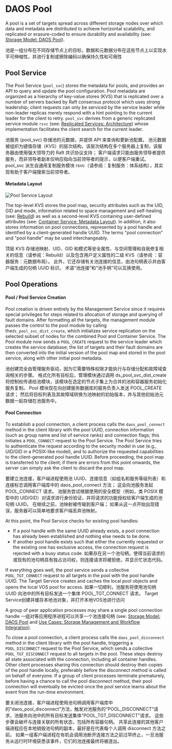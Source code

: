 # DAOS Pool

A pool is a set of targets spread across different storage nodes over which data and metadata are distributed to achieve horizontal scalability, and replicated or erasure-coded to ensure durability and availability (see: <a href="/docs/overview/storage.md#daos-pool">Storage Model: DAOS Pool</a>).

池是一组分布在不同存储节点上的目标，数据和元数据分布在这些节点上以实现水平可伸缩性，并进行复制或擦除编码以确保持久性和可用性

<a id="9.1"></a>



## Pool Service

The Pool Service (`pool_svc`) stores the metadata for pools, and provides an API to query and update the pool configuration. Pool metadata are organized as a hierarchy of key-value stores (KVS) that is replicated over a number of servers backed by Raft consensus protocol which uses strong leadership; client requests can only be serviced by the service leader while non-leader replicas merely respond with a hint pointing to the current leader for the client to retry. `pool_svc` derives from a generic replicated service module `rsvc` (see: <a href="/src/rsvc/README.md#architecture">Replicated Services: Architecture</a>) whose implementation facilitates the client search for the current leader.

池服务 (pool_svc) 存储池的元数据，并提供 API 来查询和更新池配置。 池元数据被组织为键值存储（KVS）的层次结构，该层次结构在多个服务器上复制，该服务器由使用强大领导力的 Raft 共识协议支持； 客户端请求只能由服务领导者提供服务，而非领导者副本仅响应指向当前领导者的提示，以便客户端重试。 pool_svc 派生自通用复制服务模块 rsvc（请参阅：复制服务：体系结构），其实现有助于客户端搜索当前领导者。

<a id="9.1.1"></a>

#### Metadata Layout

![Pool Service Layout](/docs/graph/Fig_072.png "Pool Service Layout")

The top-level KVS stores the pool map, security attributes such as the UID, GID and mode, information related to space management and self-healing (see: <a href="/src/rebuild/README.md">Rebuild</a>) as well as a second-level KVS containing user-defined attributes (see: <a href="/src/container/README.md#metadata-layout">Container Service: Metadata Layout</a>). In addition, it also stores information on pool connections, represented by a pool handle and identified by a client-generated handle UUID. The terms "pool connection" and "pool handle" may be used interchangeably.

顶层 KVS 存储池映射、UID、GID 和模式等安全属性、与空间管理和自我修复相关的信息（请参阅：Rebuild）以及包含用户定义属性的二级 KVS（请参阅 ：容器服务：元数据布局）。 此外，它还存储有关池连接的信息，由池句柄表示并由客户端生成的句柄 UUID 标识。 术语“池连接”和“池手柄”可以互换使用。

<a id="9.3"></a>

## Pool Operations

<a id="9.3.1"></a>

#### Pool / Pool Service Creation

Pool creation is driven entirely by the Management Service since it requires special privileges for steps related to allocation of storage and querying of fault domains. After formatting all the targets, the management module passes the control to the pool module by calling the`ds_pool_svc_dist_create`, which initializes service replication on the selected subset of nodes for the combined Pool and Container Service. The Pool module now sends a `POOL_CREATE` request to the service leader which creates the service database; the list of targets and their fault domains are then converted into the initial version of the pool map and stored in the pool service, along with other initial pool metadata.

池创建完全由管理服务驱动，因为它需要特殊权限才能执行与存储分配和故障域查询相关的步骤。 格式化所有目标后，管理模块通过调用 ds_pool_svc_dist_create 将控制权传递给池模块，该模块在选定的节点子集上为合并的池和容器服务初始化服务复制。 Pool 模块现在向创建服务数据库的服务负责人发送 POOL_CREATE 请求； 然后将目标列表及其故障域转换为池映射的初始版本，并与其他初始池元数据一起存储在池服务中。

<a id="9.3.2"></a>

#### Pool Connection

To establish a pool connection, a client process calls the `daos_pool_connect` method in the client library with the pool UUID, connection information (such as group name and list of service ranks) and connection flags; this initiates a `POOL_CONNECT` request to the Pool Service. The Pool Service tries to authenticate the request according to the security model in use (e.g., UID/GID in a POSIX-like model), and to authorize the requested capabilities to the client-generated pool handle UUID.  Before proceeding, the pool map is transferred to the client; if there are errors from this point onwards, the server can simply ask the client to discard the pool map.

要建立池连接，客户端进程使用池 UUID、连接信息（如组名和服务等级列表）和连接标志调用客户端库中的 daos_pool_connect 方法； 这会向池服务发起 POOL_CONNECT 请求。 池服务尝试根据使用的安全模型（例如，类 POSIX 模型中的 UID/GID）对请求进行身份验证，并将请求的功能授权给客户端生成的池句柄 UUID。 在继续之前，池映射被传输到客户端； 如果从这一点开始出现错误，服务器可以简单地要求客户端丢弃池映射。

At this point, the Pool Service checks for existing pool handles:

- If a pool handle with the same UUID already exists, a pool connection has already been established and nothing else needs to be done.
- If another pool handle exists such that either the currently requested or the existing one has exclusive access, the connection request is rejected with a busy status code. 如果存在另一个池句柄，使得当前请求的或现有的池句柄具有独占访问权，则连接请求将被拒绝，并显示忙状态代码。

If everything goes well, the pool service sends a collective `POOL_TGT_CONNECT` request to all targets in the pool with the pool handle UUID. The Target Service creates and caches the local pool objects and opens the local VOS pool for access. 如果一切顺利，池服务将使用池句柄 UUID 向池中的所有目标发送一个集体 POOL_TGT_CONNECT 请求。 Target Service创建并缓存本地池对象，并打开本地VOS池进行访问

A group of peer application processes may share a single pool connection handle 一组对等应用程序进程可以共享一个池连接句柄 (see: <a href="/docs/overview/storage.md#daos-pool">Storage Model: DAOS Pool</a> and <a href="/docs/overview/use_cases.md#storage-management--workflow-integration">Use Cases: Storage Management and Workflow Integration</a>).

To close a pool connection, a client process calls the `daos_pool_disconnect` method in the client library with the pool handle, triggering a `POOL_DISCONNECT` request to the Pool Service, which sends a collective `POOL_TGT_DISCONNECT` request to all targets in the pool. These steps destroy all state associated with the connection, including all container handles. Other client processes sharing this connection should destroy their copies of the pool handle locally, preferably before the disconnect method is called on behalf of everyone. If a group of client processes terminate prematurely, before having a chance to call the pool disconnect method, their pool connection will eventually be evicted once the pool service learns about the event from the run-time environment.

要关闭池连接，客户端进程使用池句柄调用客户端库中的“daos_pool_disconnect”方法，触发对池服务的“POOL_DISCONNECT”请求，池服务向池中的所有目标发送集体“POOL_TGT_DISCONNECT”请求。 这些步骤会破坏与连接关联的所有状态，包括所有容器句柄。 共享此连接的其他客户端进程应在本地销毁池句柄的副本，最好是在代表每个人调用 disconnect 方法之前。 如果一组客户端进程在有机会调用池断开连接方法之前过早终止，一旦池服务从运行时环境获悉该事件，它们的池连接最终将被逐出。

